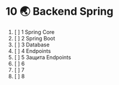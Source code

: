 # 10  🌏 Backend Spring

1. [ ] 1 Spring Core
2. [ ] 2 Spring Boot
3. [ ] 3 Database
4. [ ] 4 Endpoints
5. [ ] 5 Защита Endpoints
6. [ ] 6
7. [ ] 7
8. [ ] 8
